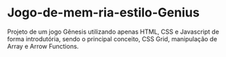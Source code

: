 # Jogo-de-mem-ria-estilo-Genius
Projeto de um jogo Gênesis utilizando apenas HTML, CSS e Javascript de forma introdutória, sendo o principal conceito, CSS Grid, manipulação de Array e Arrow Functions.
